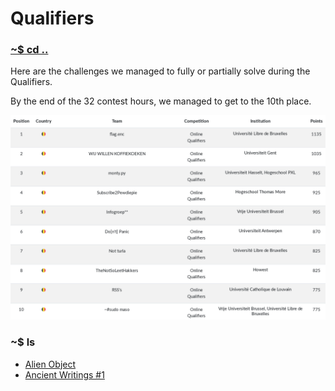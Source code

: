 # Qualifiers

### [~$ cd ..](../)

Here are the challenges we managed to fully or partially solve during the Qualifiers.

By the end of the 32 contest hours, we managed to get to the 10th place.

![scoreboard](assets/scoreboard.png)

### ~$ ls

* [Alien Object](./alien_object/)
* [Ancient Writings #1](./ancient_writings_1/)

